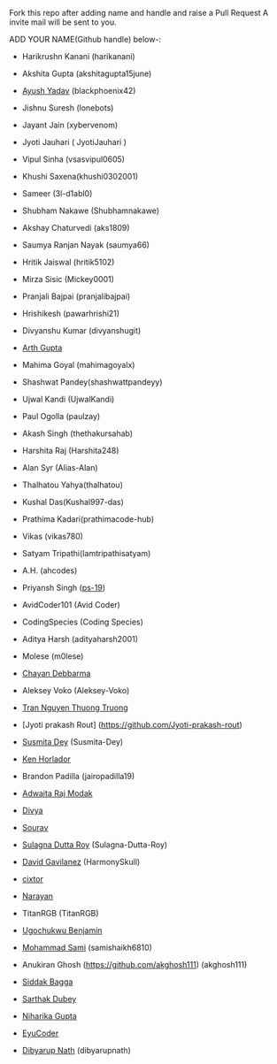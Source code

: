 Fork this repo after adding name and handle and raise a Pull Request
A invite mail will be sent to you.

ADD YOUR NAME(Github handle) below-:

- Harikrushn Kanani (harikanani)
- Akshita Gupta (akshitagupta15june)
- [Ayush Yadav](https://github.com/blackphoenix42) (blackphoenix42)
- Jishnu Suresh (lonebots)
- Jayant Jain (xybervenom)
- Jyoti Jauhari ( JyotiJauhari )
- Vipul Sinha (vsasvipul0605)
- Khushi Saxena(khushi0302001)
- Sameer (3l-d1abl0)
- Shubham Nakawe (Shubhamnakawe)
- Akshay Chaturvedi (aks1809)
- Saumya Ranjan Nayak (saumya66)
- Hritik Jaiswal (hritik5102)
- Mirza Sisic (Mickey0001)
- Pranjali Bajpai (pranjalibajpai)
- Hrishikesh (pawarhrishi21)
- Divyanshu Kumar (divyanshugit)
- [Arth Gupta ](https://github.com/guptaarth87)
- Mahima Goyal (mahimagoyalx)
- Shashwat Pandey(shashwattpandeyy)
- Ujwal Kandi (UjwalKandi)
- Paul Ogolla (paulzay)
- Akash Singh (thethakursahab)
- Harshita Raj (Harshita248)
- Alan Syr (Alias-Alan)
- Thalhatou Yahya(thalhatou)
- Kushal Das(Kushal997-das)
- Prathima Kadari(prathimacode-hub)
- Vikas (vikas780)
- Satyam Tripathi(Iamtripathisatyam)
- A.H. (ahcodes)
- Priyansh Singh ([ps-19](https://github.com/blackphoenix42))
- AvidCoder101 (Avid Coder)
- CodingSpecies (Coding Species)
- Aditya Harsh (adityaharsh2001)
- Molese (m0lese)
- [Chayan Debbarma](https://github.com/Chayan-11)
- Aleksey Voko (Aleksey-Voko)
- [Tran Nguyen Thuong Truong](https://github.com/thuongtruong1009)
- [Jyoti prakash Rout] (https://github.com/Jyoti-prakash-rout)
- [Susmita Dey](https://github.com/Susmita-Dey) (Susmita-Dey)
- [Ken Horlador](https://github.com/kenhorlador)
- Brandon Padilla (jairopadilla19)
- [Adwaita Raj Modak](https://github.com/RajAdwaita)
- [Divya](https://github.com/d-coder111)
-  [Sourav](https://github.com/sourav2k)
- [Sulagna Dutta Roy](https://github.com/Sulagna-Dutta-Roy) (Sulagna-Dutta-Roy)
- [David Gavilanez](https://github.com/HarmonySkull) (HarmonySkull)
- [cixtor](https://github.com/cixtor)
- [Narayan](https://github.com/narayan954)
- TitanRGB (TitanRGB)
- [Ugochukwu Benjamin](https://github.com/Benji918)
- [Mohammad Sami](https://github.com/samishaikh6810) (samishaikh6810)
- Anukiran Ghosh (https://github.com/akghosh111)  (akghosh111)
- [Siddak Bagga](https://github.com/siddakbagga13)
- [Sarthak Dubey](https://github.com/dubey0613)
- [Niharika Gupta](https://github.com/Niharika2608)

- [EyuCoder](https://github.com/EyuCoder)

- [Dibyarup Nath](https://github.com/dibyarupnath)  (dibyarupnath)

